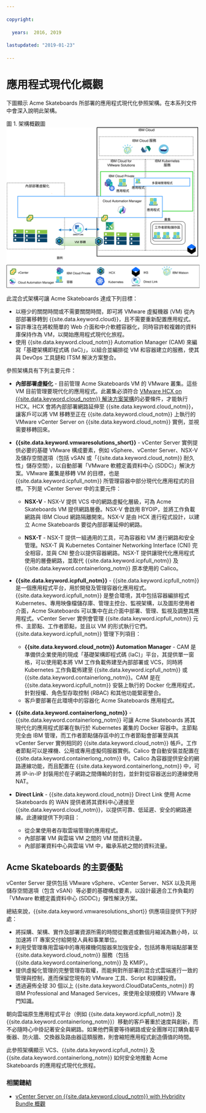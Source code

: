 ```yaml
---

copyright:

  years:  2016, 2019

lastupdated: "2019-01-23"

---
```


# 應用程式現代化概觀

下圖顯示 Acme Skateboards 所部署的應用程式現代化參照架構。在本系列文件中會深入說明此架構。

圖 1. 架構概觀圖
![架構概觀圖](vcsicp-arch-overview.svg)

此混合式架構可讓 Acme Skateboards 達成下列目標：
- 以極少的關閉時間或不需要關閉時間，即可將 VMware 虛擬機器 (VM) 從內部部署移轉到 {{site.data.keyword.cloud}}，且不需要重新配置應用程式。
- 容許專注在將較簡單的 Web 介面和中介軟體容器化，同時容許較複雜的資料庫保持作為 VM，以開始應用程式現代化旅程。
- 使用 {{site.data.keyword.cloud_notm}} Automation Manager (CAM) 來編寫「基礎架構即程式碼 (IaC)」，以組合並編排從 VM 和容器建立的服務，使其與 DevOps 工具鏈和 ITSM 解決方案整合。

參照架構具有下列主要元件：
- **內部部署虛擬化** - 目前管理 Acme Skateboards VM 的 VMware 叢集。這些 VM 目前管理要現代化的應用程式。此叢集必須符合 [VMware HCX on {{site.data.keyword.cloud_notm}} 解決方案架構](https://www.ibm.com/cloud/garage/files/HCX_Architecture_Design.pdf)的必要條件，才能執行 HCX。HCX 會將內部部署網路延伸至 {{site.data.keyword.cloud_notm}}，讓客戶可以將 VM 移轉至正在 {{site.data.keyword.cloud_notm}} 上執行的 VMware vCenter Server on {{site.data.keyword.cloud_notm}} 實例，並視需要移轉回來。

- **{{site.data.keyword.vmwaresolutions_short}}** - vCenter Server 實例提供必要的基礎 VMware 構成要素，例如 vSphere、vCenter Server、NSX-V 及儲存空間選項（包括 vSAN 或「{{site.data.keyword.cloud_notm}} 耐久性」儲存空間），以自動部署「VMware 軟體定義資料中心 (SDDC)」解決方案。VMware 叢集是移轉 VM 的目標，也是 {{site.data.keyword.icpfull_notm}} 所管理容器中部分現代化應用程式的目標。下列是 vCenter Server 中的主要元件：
    - **NSX-V** - NSX-V 提供 VCS 中的網路虛擬化層級，可為 Acme Skateboards VM 提供網路層疊。NSX-V 會啟用 BYOIP，並將工作負載網路與 IBM Cloud 網路隔離開來。NSX-V 是由 HCX 進行程式設計，以建立 Acme Skateboards 要從內部部署延伸的網路。

    - **NSX-T** - NSX-T 提供一組通用的工具，可為容器和 VM 進行網路和安全管理。NSX-T 與 Kubernetes Container Networking Interface (CNI) 完全相容，並與 CNI 整合以提供容器網路。NSX-T 提供讓現代化應用程式使用的層疊網路，並取代 {{site.data.keyword.icpfull_notm}} 及 {{site.data.keyword.containerlong_notm}} 原本使用的 Calico。

- **{{site.data.keyword.icpfull_notm}}** - {{site.data.keyword.icpfull_notm}} 是一個應用程式平台，用於開發及管理容器化應用程式。{{site.data.keyword.icpfull_notm}} 是整合環境，其中包括容器編排程式 Kubernetes、專用映像檔儲存庫、管理主控台、監視架構，以及圖形使用者介面，Acme Skateboards 可以集中在此介面中部署、管理、監視及調整其應用程式。vCenter Server 實例會管理 {{site.data.keyword.icpfull_notm}} 元件、主節點、工作者節點，並且以 VM 的形式執行它們。{{site.data.keyword.icpfull_notm}} 管理下列項目：
    - **{{site.data.keyword.cloud_notm}} Automation Manager** - CAM 是準備供企業使用的現成「基礎架構即程式碼 (IaC)」平台，其提供單一窗格，可以使用範本將 VM 工作負載佈建至內部部署或 VCS，同時將 Kubernetes 工作負載佈建至 {{site.data.keyword.icpfull_notm}} 或 {{site.data.keyword.containerlong_notm}}。CAM 是在 {{site.data.keyword.icpfull_notm}} 安裝上執行的 Docker 化應用程式，針對授權、角色型存取控制 (RBAC) 和其他功能緊密整合。
    - 客戶要部署在此環境中的容器化 Acme Skateboards 應用程式。

- **{{site.data.keyword.containerlong_notm}}** - {{site.data.keyword.containerlong_notm}} 可讓 Acme Skateboards 將其現代化的應用程式部署在執行於 Kubernetes 叢集的 Docker 容器中。主節點完全由 IBM 管理，而工作者節點儲存區中的工作者節點會部署至與其 vCenter Server 實例相同的 {{site.data.keyword.cloud_notm}} 帳戶。工作者節點可以是裸機、公用或專用虛擬伺服器實例。Calico 會自動安裝並配置在 {{site.data.keyword.containerlong_notm}} 中。Calico 為容器提供安全的網路連線功能，而且配置在 {{site.data.keyword.containerlong_notm}} 中，可將 IP-in-IP 封裝用於在子網路之間傳輸的封包，並針對從容器送出的連線使用 NAT。

- **Direct Link** - {{site.data.keyword.cloud_notm}} Direct Link 使用 Acme Skateboards 的 WAN 提供者將其資料中心連接至 {{site.data.keyword.cloud_notm}}，以提供可靠、低延遲、安全的網路連線。此連線提供下列項目：
    - 從企業使用者存取雲端管理的應用程式。
    - 內部部署 VM 與雲端 VM 之間的 VM 間資料流量。
    - 內部部署資料中心與雲端 VM 中，繼承系統之間的資料流量。

## Acme Skateboards 的主要優點

vCenter Server 提供包括 VMware vSphere、vCenter Server、NSX 以及共用儲存空間選項（包含 vSAN）等必要的基礎構成要素，以設計最適合工作負載的「VMware 軟體定義資料中心 (SDDC)」彈性解決方案。

總結來說，{{site.data.keyword.vmwaresolutions_short}} 供應項目提供下列好處：

* 將採購、架構、實作及部署資源所需的時間從數週或數個月縮減為數小時，以加速將 IT 專案交付給開發人員和事業單位。
* 利用受管理專用雲端中的專用裸機伺服器來加強安全，包括將專用端點部署至 {{site.data.keyword.cloud_notm}} 服務（包括 {{site.data.keyword.containerlong_notm}} 及 KMIP）。
* 提供虛擬化管理的完整管理存取權，而能夠對所部署的混合式雲端進行一致的管理與控制，進而保留您現有的 VMware 工具、Script 和訓練投資。
* 透過遍佈全球 30 個以上 {{site.data.keyword.CloudDataCents_notm}} 的 IBM Professional and Managed Services，來使用全球規模的 VMware 專門知識。

朝向雲端原生應用程式平台（例如 {{site.data.keyword.icpfull_notm}} 及 {{site.data.keyword.containerlong_notm}}）移動的客戶著重於速度與創新，而不必隨時心中掛記著安全與網路。如果他們需要等待網路或安全團隊可訂購負載平衡器、防火牆、交換器及路由器這類服務，則會縮短應用程式創造價值的時間。

此參照架構顯示 VCS、{{site.data.keyword.icpfull_notm}} 及 {{site.data.keyword.containerlong_notm}} 如何安全地推動 Acme Skateboards 的應用程式現代化旅程。

### 相關鏈結

* [vCenter Server on {{site.data.keyword.cloud_notm}} with Hybridity Bundle 概觀](/docs/services/vmwaresolutions/archiref/vcs/vcs-hybridity-intro.html)
